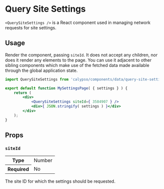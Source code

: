 # Query Site Settings

`<QuerySiteSettings />` is a React component used in managing network requests for site settings.

## Usage

Render the component, passing `siteId`. It does not accept any children, nor does it render any elements to the page. You can use it adjacent to other sibling components which make use of the fetched data made available through the global application state.

```jsx
import QuerySiteSettings from 'calypso/components/data/query-site-settings';

export default function MySettingsPage( { settings } ) {
	return (
		<div>
			<QuerySiteSettings siteId={ 3584907 } />
			<div>{ JSON.stringify( settings ) }</div>
		</div>
	);
}
```

## Props

### `siteId`

<table>
	<tr><th>Type</th><td>Number</td></tr>
	<tr><th>Required</th><td>No</td></tr>
</table>

The site ID for which the settings should be requested.
